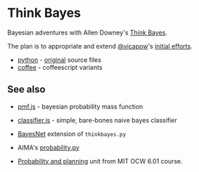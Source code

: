 # Think Bayes

Bayesian adventures with Allen Downey's [Think Bayes](http://thinkbayes.com).

The plan is to appropriate and extend [@vicapow](https://github.com/vicapow)'s [initial efforts](https://github.com/vicapow/think-bayes).

* [python](python) - [original](https://github.com/AllenDowney/ThinkBayes) source files
* [coffee](coffee) - coffeescript variants


## See also

* [pmf.js](https://github.com/tcr/node-pmf/blob/master/pmf.js) - bayesian
  probability mass function

* [classifier.js](https://github.com/ironwallaby/naive-bayes-classifier) -
  simple, bare-bones naive bayes classifier

* [BayesNet](https://github.com/AllenDowney/ThinkBayes/pull/3) extension of
  `thinkbayes.py`

* AIMA's [probability.py](http://aima-python.googlecode.com/svn/trunk/probability.py)

* [Probability and planning](http://ocw.mit.edu/courses/electrical-engineering-and-computer-science/6-01sc-introduction-to-electrical-engineering-and-computer-science-i-spring-2011/unit-4-probability-and-planning) unit from MIT OCW 6.01 course.
